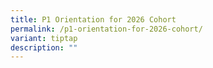 ```yaml
---
title: P1 Orientation for 2026 Cohort
permalink: /p1-orientation-for-2026-cohort/
variant: tiptap
description: ""
---
```

<p></p>